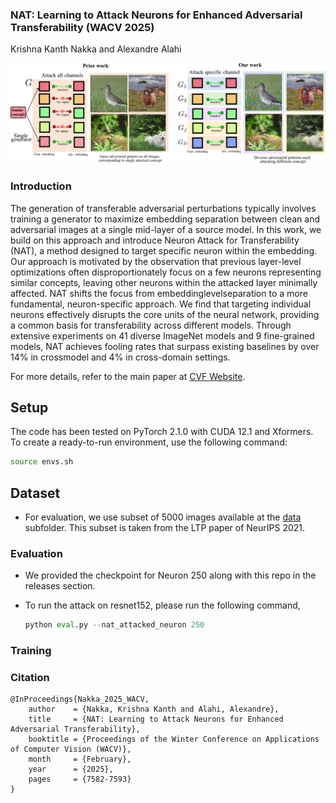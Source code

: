 ### NAT: Learning to Attack Neurons for Enhanced Adversarial Transferability (WACV 2025)
Krishna Kanth Nakka and Alexandre Alahi



![Method](images/teaser_v1.png)



### Introduction
The generation of transferable adversarial perturbations typically involves training a generator to maximize embedding separation between clean and adversarial images at a single mid-layer of a source model. In this work, we build on this approach and introduce Neuron Attack for Transferability (NAT), a method designed to target specific neuron within the embedding. Our approach is motivated by the observation that previous layer-level optimizations often disproportionately focus on a few neurons representing similar concepts, leaving other neurons within the attacked layer minimally affected. NAT shifts the focus from embeddinglevelseparation to a more fundamental, neuron-specific approach. We find that targeting individual neurons effectively disrupts the core units of the neural network, providing a common basis for transferability across different models. Through extensive experiments on 41 diverse ImageNet models and 9 fine-grained models, NAT achieves fooling rates that surpass existing baselines by over 14% in crossmodel
and 4% in cross-domain settings.


For more details, refer to the main paper at [CVF Website](https://openaccess.thecvf.com/content/WACV2025/html/Nakka_NAT_Learning_to_Attack_Neurons_for_Enhanced_Adversarial_Transferability_WACV_2025_paper.html).

## Setup

The code has been tested on PyTorch 2.1.0 with CUDA 12.1 and Xformers. To create a ready-to-run environment, use the following command:
```bash
source envs.sh
```

## Dataset

- For evaluation, we use subset of 5000 images available at the [data](data/imagenet_val5k.txt) subfolder. This subset is taken from the LTP paper of NeurIPS 2021.


### Evaluation


- We provided the checkpoint for Neuron 250 along with this repo in the releases section.

- To run the attack on resnet152, please run the following command,

    ```python
    python eval.py --nat_attacked_neuron 250
    ```



### Training


### Citation

```
@InProceedings{Nakka_2025_WACV,
    author    = {Nakka, Krishna Kanth and Alahi, Alexandre},
    title     = {NAT: Learning to Attack Neurons for Enhanced Adversarial Transferability},
    booktitle = {Proceedings of the Winter Conference on Applications of Computer Vision (WACV)},
    month     = {February},
    year      = {2025},
    pages     = {7582-7593}
}
```